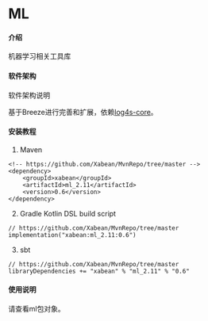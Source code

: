 # ML

#### 介绍
机器学习相关工具库

#### 软件架构
软件架构说明

基于Breeze进行完善和扩展，依赖[log4s-core](https://github.com/Xabean/MvnRepo/tree/master/xabean/log4s-core_2.11)。

#### 安装教程

1. Maven
```
<!-- https://github.com/Xabean/MvnRepo/tree/master -->
<dependency>
    <groupId>xabean</groupId>
    <artifactId>ml_2.11</artifactId>
    <version>0.6</version>
</dependency>
```
2. Gradle Kotlin DSL build script
```
// https://github.com/Xabean/MvnRepo/tree/master
implementation("xabean:ml_2.11:0.6")
```
3. sbt
```
// https://github.com/Xabean/MvnRepo/tree/master
libraryDependencies += "xabean" % "ml_2.11" % "0.6"
```

#### 使用说明

请查看ml包对象。
